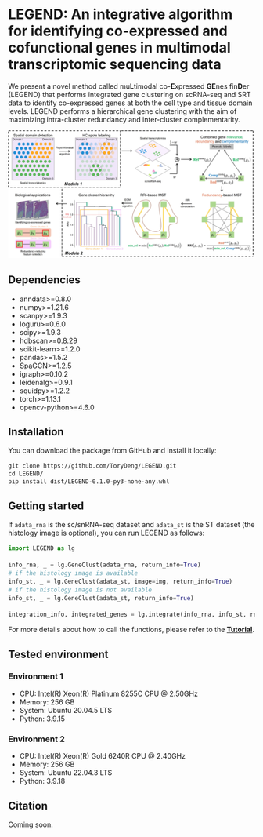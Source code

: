 # LEGEND: An integrative algorithm for identifying co-expressed and cofunctional genes in multimodal transcriptomic sequencing data

We present a novel method called mu**L**timodal co-**E**xpressed **GE**nes fin**D**er (LEGEND) that performs integrated gene clustering on scRNA-seq and SRT data to identify co-expressed genes at both the cell type and tissue domain levels. LEGEND performs a hierarchical gene clustering with the aim of maximizing intra-cluster redundancy and inter-cluster complementarity.

![image](docs/assets/img/workflow.png)


## Dependencies
- anndata>=0.8.0
- numpy>=1.21.6
- scanpy>=1.9.3
- loguru>=0.6.0
- scipy>=1.9.3
- hdbscan>=0.8.29
- scikit-learn>=1.2.0
- pandas>=1.5.2
- SpaGCN>=1.2.5
- igraph>=0.10.2
- leidenalg>=0.9.1
- squidpy>=1.2.2
- torch>=1.13.1
- opencv-python>=4.6.0

## Installation

You can download the package from GitHub and install it locally:

```shell
git clone https://github.com/ToryDeng/LEGEND.git
cd LEGEND/
pip install dist/LEGEND-0.1.0-py3-none-any.whl
```

## Getting started

If `adata_rna` is the sc/snRNA-seq dataset and `adata_st` is the ST dataset (the histology image is optional), you can run LEGEND as follows:
```python
import LEGEND as lg

info_rna, _ = lg.GeneClust(adata_rna, return_info=True)
# if the histology image is available
info_st, _ = lg.GeneClust(adata_st, image=img, return_info=True)
# if the histology image is not available
info_st, _ = lg.GeneClust(adata_st, return_info=True)

integration_info, integrated_genes = lg.integrate(info_rna, info_st, return_info=True)
```
For more details about how to call the functions, please refer to the [**Tutorial**](https://torydeng.github.io/LEGEND/).

## Tested environment

### Environment 1

- CPU: Intel(R) Xeon(R) Platinum 8255C CPU @ 2.50GHz
- Memory: 256 GB
- System: Ubuntu 20.04.5 LTS
- Python: 3.9.15

### Environment 2

- CPU: Intel(R) Xeon(R) Gold 6240R CPU @ 2.40GHz
- Memory: 256 GB
- System: Ubuntu 22.04.3 LTS
- Python: 3.9.18

## Citation

Coming soon.
